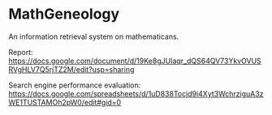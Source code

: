 # MathGeneology

An information retrieval system on mathematicans.

Report: https://docs.google.com/document/d/19Ke8gJUIaqr_dQS64QV73YkvOVUSRVgHLV7Q5rjTZ2M/edit?usp=sharing

Search engine performance evaluation: https://docs.google.com/spreadsheets/d/1uD838Tocjd9i4Xyt3WchrziguA3zWE1TUSTAMOh2pW0/edit#gid=0
